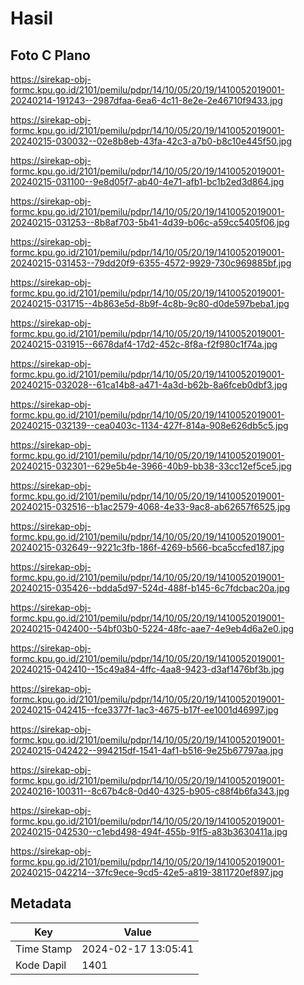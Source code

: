 # Hasil

## Foto C Plano

https://sirekap-obj-formc.kpu.go.id/2101/pemilu/pdpr/14/10/05/20/19/1410052019001-20240214-191243--2987dfaa-6ea6-4c11-8e2e-2e46710f9433.jpg

https://sirekap-obj-formc.kpu.go.id/2101/pemilu/pdpr/14/10/05/20/19/1410052019001-20240215-030032--02e8b8eb-43fa-42c3-a7b0-b8c10e445f50.jpg

https://sirekap-obj-formc.kpu.go.id/2101/pemilu/pdpr/14/10/05/20/19/1410052019001-20240215-031100--9e8d05f7-ab40-4e71-afb1-bc1b2ed3d864.jpg

https://sirekap-obj-formc.kpu.go.id/2101/pemilu/pdpr/14/10/05/20/19/1410052019001-20240215-031253--8b8af703-5b41-4d39-b06c-a59cc5405f06.jpg

https://sirekap-obj-formc.kpu.go.id/2101/pemilu/pdpr/14/10/05/20/19/1410052019001-20240215-031453--79dd20f9-6355-4572-9929-730c969885bf.jpg

https://sirekap-obj-formc.kpu.go.id/2101/pemilu/pdpr/14/10/05/20/19/1410052019001-20240215-031715--4b863e5d-8b9f-4c8b-9c80-d0de597beba1.jpg

https://sirekap-obj-formc.kpu.go.id/2101/pemilu/pdpr/14/10/05/20/19/1410052019001-20240215-031915--6678daf4-17d2-452c-8f8a-f2f980c1f74a.jpg

https://sirekap-obj-formc.kpu.go.id/2101/pemilu/pdpr/14/10/05/20/19/1410052019001-20240215-032028--61ca14b8-a471-4a3d-b62b-8a6fceb0dbf3.jpg

https://sirekap-obj-formc.kpu.go.id/2101/pemilu/pdpr/14/10/05/20/19/1410052019001-20240215-032139--cea0403c-1134-427f-814a-908e626db5c5.jpg

https://sirekap-obj-formc.kpu.go.id/2101/pemilu/pdpr/14/10/05/20/19/1410052019001-20240215-032301--629e5b4e-3966-40b9-bb38-33cc12ef5ce5.jpg

https://sirekap-obj-formc.kpu.go.id/2101/pemilu/pdpr/14/10/05/20/19/1410052019001-20240215-032516--b1ac2579-4068-4e33-9ac8-ab62657f6525.jpg

https://sirekap-obj-formc.kpu.go.id/2101/pemilu/pdpr/14/10/05/20/19/1410052019001-20240215-032649--9221c3fb-186f-4269-b566-bca5ccfed187.jpg

https://sirekap-obj-formc.kpu.go.id/2101/pemilu/pdpr/14/10/05/20/19/1410052019001-20240215-035426--bdda5d97-524d-488f-b145-6c7fdcbac20a.jpg

https://sirekap-obj-formc.kpu.go.id/2101/pemilu/pdpr/14/10/05/20/19/1410052019001-20240215-042400--54bf03b0-5224-48fc-aae7-4e9eb4d6a2e0.jpg

https://sirekap-obj-formc.kpu.go.id/2101/pemilu/pdpr/14/10/05/20/19/1410052019001-20240215-042410--15c49a84-4ffc-4aa8-9423-d3af1476bf3b.jpg

https://sirekap-obj-formc.kpu.go.id/2101/pemilu/pdpr/14/10/05/20/19/1410052019001-20240215-042415--fce3377f-1ac3-4675-b17f-ee1001d46997.jpg

https://sirekap-obj-formc.kpu.go.id/2101/pemilu/pdpr/14/10/05/20/19/1410052019001-20240215-042422--994215df-1541-4af1-b516-9e25b67797aa.jpg

https://sirekap-obj-formc.kpu.go.id/2101/pemilu/pdpr/14/10/05/20/19/1410052019001-20240216-100311--8c67b4c8-0d40-4325-b905-c88f4b6fa343.jpg

https://sirekap-obj-formc.kpu.go.id/2101/pemilu/pdpr/14/10/05/20/19/1410052019001-20240215-042530--c1ebd498-494f-455b-91f5-a83b3630411a.jpg

https://sirekap-obj-formc.kpu.go.id/2101/pemilu/pdpr/14/10/05/20/19/1410052019001-20240215-042214--37fc9ece-9cd5-42e5-a819-3811720ef897.jpg


## Metadata

| Key        | Value               |
| ---------- | ------------------- |
| Time Stamp | 2024-02-17 13:05:41 |
| Kode Dapil | 1401                |



